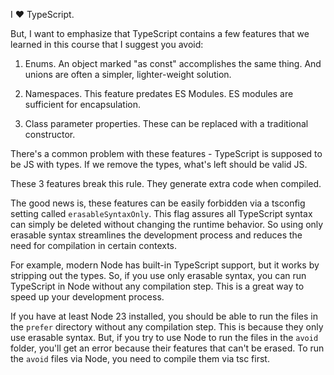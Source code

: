 I ❤️ TypeScript.

But, I want to emphasize that TypeScript contains a few features that we learned in this course that I suggest you avoid:

1. Enums. An object marked "as const" accomplishes the same thing. And unions are often a simpler, lighter-weight solution.

2. Namespaces. This feature predates ES Modules. ES modules are sufficient for encapsulation.

3. Class parameter properties. These can be replaced with a traditional constructor.

There's a common problem with these features - TypeScript is supposed to be JS with types. If we remove the types, what's left should be valid JS.

These 3 features break this rule. They generate extra code when compiled.

The good news is, these features can be easily forbidden via a tsconfig setting called `erasableSyntaxOnly`. This flag assures all TypeScript syntax can simply be deleted without changing the runtime behavior. So using only erasable syntax streamlines the development process and reduces the need for compilation in certain contexts.

For example, modern Node has built-in TypeScript support, but it works by stripping out the types. So, if you use only erasable syntax, you can run TypeScript in Node without any compilation step. This is a great way to speed up your development process.

If you have at least Node 23 installed, you should be able to run the files in the `prefer` directory without any compilation step. This is because they only use erasable syntax. But, if you try to use Node to run the files in the `avoid` folder, you'll get an error because their features that can't be erased. To run the `avoid` files via Node, you need to compile them via tsc first.
